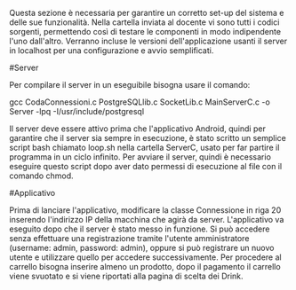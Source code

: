Questa sezione è necessaria per garantire un corretto set-up del sistema e delle sue funzionalità. 
Nella cartella inviata al docente vi sono tutti i codici sorgenti, permettendo così di testare le componenti in modo indipendente l'uno dall'altro.
Verranno incluse le versioni dell'applicazione usanti il server in localhost per una configurazione e avvio semplificati.

#Server

Per compilare il server in un eseguibile bisogna usare il comando: 

gcc CodaConnessioni.c PostgreSQLlib.c SocketLib.c MainServerC.c -o Server -lpq -I/usr/include/postgresql

Il server deve essere attivo prima che l'applicativo Android, quindi per garantire che il server sia sempre in esecuzione, è stato scritto un semplice script bash chiamato loop.sh nella cartella ServerC, usato per far partire il programma in un ciclo infinito.
Per avviare il server, quindi è necessario eseguire questo script dopo aver dato permessi di esecuzione al file con il comando chmod.

#Applicativo

Prima di lanciare l'applicativo, modificare la classe Connessione in riga 20 inserendo l'indirizzo IP della macchina che agirà da server.
L'applicativo va eseguito dopo che il server è stato messo in funzione. Si può accedere senza effettuare una registrazione tramite l'utente amministratore (username: admin, password: admin), oppure si può registrare un nuovo utente e utilizzare quello per accedere successivamente. Per procedere al carrello bisogna inserire almeno un prodotto, dopo il pagamento il carrello viene svuotato e si viene riportati alla pagina di scelta dei Drink.
